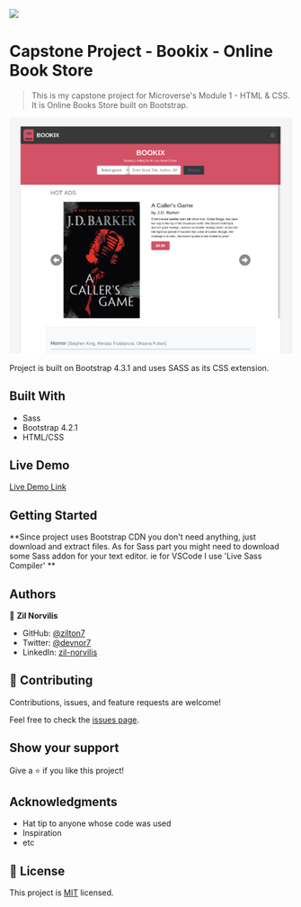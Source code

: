 ![](https://img.shields.io/badge/myapp-blueviolet)

# Capstone Project - Bookix - Online Book Store

> This is my capstone project for Microverse's Module 1 - HTML & CSS.
> It is Online Books Store built on Bootstrap.

![screenshot](./app-screenshot.png)

Project is built on Bootstrap 4.3.1 and uses SASS as its CSS extension.

## Built With

- Sass
- Bootstrap 4.2.1
- HTML/CSS

## Live Demo

[Live Demo Link](https://zilton7.github.io/online-shop/)

## Getting Started

**Since project uses Bootstrap CDN you don't need anything, just download and extract files. As for Sass part you might need
to download some Sass addon for your text editor. ie for VSCode I use 'Live Sass Compiler' **

## Authors

👤 **Zil Norvilis**

- GitHub: [@zilton7](https://github.com/zilton7)
- Twitter: [@devnor7](https://twitter.com/devnor7)
- LinkedIn: [zil-norvilis](https://www.linkedin.com/in/zil-norvilis)

## 🤝 Contributing

Contributions, issues, and feature requests are welcome!

Feel free to check the [issues page](issues/).

## Show your support

Give a ⭐️ if you like this project!

## Acknowledgments

- Hat tip to anyone whose code was used
- Inspiration
- etc

## 📝 License

This project is [MIT](lic.url) licensed.
